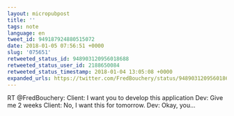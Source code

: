 ```yaml
---
layout: micropubpost
title: ''
tags: note
language: en
tweet_id: 949187924880515072
date: 2018-01-05 07:56:51 +0000
slug: '075651'
retweeted_status_id: 948903120956018688
retweeted_status_user_id: 2188650084
retweeted_status_timestamp: 2018-01-04 13:05:08 +0000
expanded_urls: https://twitter.com/FredBouchery/status/948903120956018688/video/1
---
```

RT @FredBouchery: Client: I want you to develop this application
Dev: Give me 2 weeks
Client: No, I want this for tomorrow.
Dev: Okay, you…
